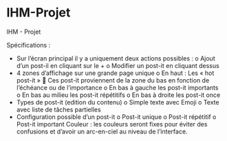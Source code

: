 # IHM-Projet
IHM - Projet

Spécifications :
-	Sur l’écran principal il y a uniquement deux actions possibles :
o	Ajout d’un post-il en cliquant sur le + 
o	Modifier un post-it en cliquant dessus
-	4 zones d’affichage sur une grande page unique
o	En haut : Les « hot post-it »
	Ces post-it proviennent de la zone du bas en fonction de l’échéance ou de l’importance
o	En bas à gauche les post-it importants
o	En bas au milieu les post-it répétitifs
o	En bas à droite les post-it once
-	Types de post-it (edition du contenu)
o	Simple texte avec Emoji
o	Texte avec liste de tâches partielles
-	Configuration possible d’un post-it
o	Post-it unique
o	Post-it répétitif
o	Post-it important
Couleur : les couleurs seront fixes pour éviter des confusions et d’avoir un arc-en-ciel au niveau de l’interface.
